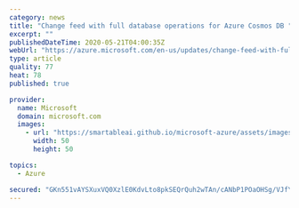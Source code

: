 ```yaml
---
category: news
title: "Change feed with full database operations for Azure Cosmos DB "
excerpt: ""
publishedDateTime: 2020-05-21T04:00:35Z
webUrl: "https://azure.microsoft.com/en-us/updates/change-feed-with-full-database-operations-for-azure-cosmos-db/"
type: article
quality: 77
heat: 78
published: true

provider:
  name: Microsoft
  domain: microsoft.com
  images:
    - url: "https://smartableai.github.io/microsoft-azure/assets/images/organizations/microsoft.com-50x50.jpg"
      width: 50
      height: 50

topics:
  - Azure

secured: "GKn551vAYSXuxVQ0XzlE0KdvLto8pkSEQrQuh2wTAn/cANbP1POaOHSg/VJfYu2kgSPE7PC18t8yYOSWeFMG/qP3FWHBBySYWQzwonQznAhhNDs7YTkb/Tqymf69fTE2hpwBR1y1u7u3msyH6NcHluk5eiSFJyBpNg9qfNW3VtiYSkOceQUFQTWx0c/nsBHoGybYAZyxZ8kQrFO24qb6I19NJnykj+FjjlQAs8y9P14lkDykCg7Umd8I8PN7Tfriix8CzvUnFoCnDuFvZHkRXB15kA9G9s9/p2fHSTKO+ggL9Bbuv8WRg7Tjs59NEZxbDuX6Sp/JKAVg9NpDaLDAsg==;NGKDczITpkBPFn1iqpP1hQ=="
---
```


